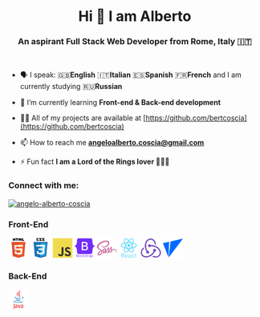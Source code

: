 <h1 align="center">Hi 👋 I am Alberto</h1>
<h3 align="center">An aspirant Full Stack Web Developer from Rome, Italy 🇮🇹</h3>
<br>

- 🗣️ I speak: 🇬🇧**English** 🇮🇹**Italian** 🇪🇸**Spanish** 🇫🇷**French** and I am currently studying 🇷🇺**Russian**

- 🌱 I’m currently learning **Front-end & Back-end development**

- 👨‍💻 All of my projects are available at [https://github.com/bertcoscia](https://github.com/bertcoscia)

- 📫 How to reach me **angeloalberto.coscia@gmail.com**

- ⚡ Fun fact **I am a Lord of the Rings lover 🧙🏼‍♂️**

<h3 align="left">Connect with me:</h3>
<p align="left">
<a href="https://linkedin.com/in/angelo-alberto-coscia" target="blank"><img align="center" src="https://raw.githubusercontent.com/rahuldkjain/github-profile-readme-generator/master/src/images/icons/Social/linked-in-alt.svg" alt="angelo-alberto-coscia" height="30" width="40" /></a>
</p>

<h3 align="left">Front-End</h3>
<p align="left">
<img src="https://raw.githubusercontent.com/devicons/devicon/master/icons/html5/html5-original-wordmark.svg" alt="html5" width="40" height="40"/>
<img src="https://raw.githubusercontent.com/devicons/devicon/master/icons/css3/css3-original-wordmark.svg" alt="css3" width="40" height="40"/>
<img src="https://raw.githubusercontent.com/devicons/devicon/master/icons/javascript/javascript-original.svg" alt="javascript" width="40" height="40"/>
<img src="https://raw.githubusercontent.com/devicons/devicon/master/icons/bootstrap/bootstrap-plain-wordmark.svg" alt="bootstrap" width="40" height="40"/>
<img src="https://raw.githubusercontent.com/devicons/devicon/master/icons/sass/sass-original.svg" alt="sass" width="40" height="40"/>
<img src="https://raw.githubusercontent.com/devicons/devicon/master/icons/react/react-original-wordmark.svg" alt="react" width="40" height="40"/>
<img src="https://raw.githubusercontent.com/devicons/devicon/master/icons/redux/redux-original.svg" alt="redux" width="40" height="40"/>
<img src="https://raw.githubusercontent.com/devicons/devicon/master/icons/vite/vite-original.svg" alt="redux" width="40" height="40"/>
</p>
<h3 align="left">Back-End</h3>
<p align="left">
<img src="https://raw.githubusercontent.com/devicons/devicon/master/icons/java/java-original-wordmark.svg" alt="java" width="40" height="40"/>
</p>

